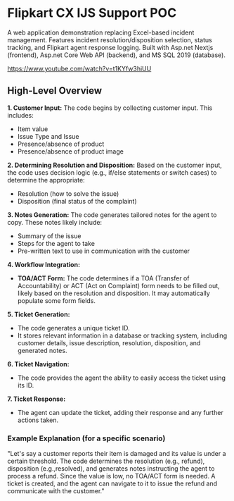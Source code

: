 # Flipkart CX IJS Support POC

A web application demonstration replacing Excel-based incident management.  Features incident resolution/disposition selection, status tracking, and Flipkart agent response logging. Built with Asp.net Nextjs (frontend), Asp.net Core Web API (backend), and MS SQL 2019 (database).

https://www.youtube.com/watch?v=t1KYfw3hiUU

## High-Level Overview

**1. Customer Input:** The code begins by collecting customer input. This includes:

   - Item value
   - Issue Type and Issue
   - Presence/absence of product
   - Presence/absence of product image

**2. Determining Resolution and Disposition:** Based on the customer input, the code uses decision logic (e.g., if/else statements or switch cases) to determine the appropriate:

   - Resolution (how to solve the issue)
   - Disposition (final status of the complaint)

**3. Notes Generation:** The code generates tailored notes for the agent to copy. These notes likely include:

   - Summary of the issue
   - Steps for the agent to take
   - Pre-written text to use in communication with the customer

**4. Workflow Integration:**

   - **TOA/ACT Form:** The code determines if a TOA (Transfer of Accountability) or ACT (Act on Complaint) form needs to be filled out, likely based on the resolution and disposition. It may automatically populate some form fields.

**5. Ticket Generation:**

   - The code generates a unique ticket ID.
   - It stores relevant information in a database or tracking system, including customer details, issue description, resolution, disposition, and generated notes.

**6. Ticket Navigation:**

   - The code provides the agent the ability to easily access the ticket using its ID.

**7. Ticket Response:**

   - The agent can update the ticket, adding their response and any further actions taken.

### Example Explanation (for a specific scenario)

"Let's say a customer reports their item is damaged and its value is under a certain threshold. The code determines the resolution (e.g., refund), disposition (e.g.,resolved), and generates notes instructing the agent to process a refund. Since the value is low, no TOA/ACT form is needed. A  ticket is created, and the agent can navigate to it to issue the refund and communicate with the customer."
